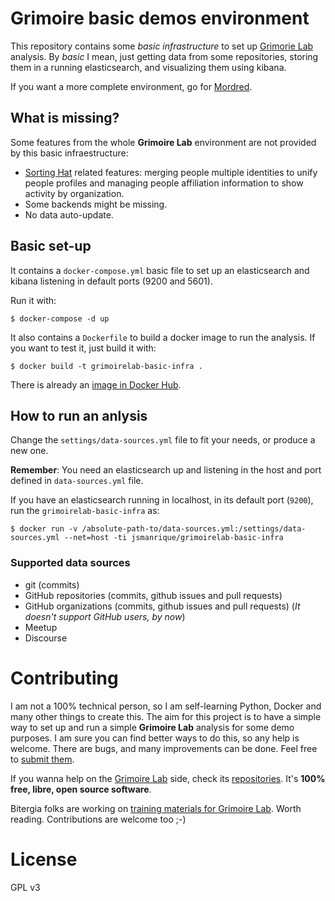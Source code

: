 # Grimoire basic demos environment

This repository contains some *basic infrastructure* to set up [Grimorie Lab](http://grimoirelab.github.io) analysis. By *basic* I mean, just getting data from some repositories, storing them in a running elasticsearch, and visualizing them using kibana.

If you want a more complete environment, go for [Mordred](https://github.com/grimoirelab/mordred).

## What is missing?

Some features from the whole **Grimoire Lab** environment are not provided by this basic infraestructure:
* [Sorting Hat](https://github.com/grimoirelab/sortinghat) related features: merging people multiple identities to unify people profiles and managing people affiliation information to show activity by organization.
* Some backends might be missing.
* No data auto-update.

## Basic set-up

It contains a `docker-compose.yml` basic file to set up an elasticsearch and kibana listening in default ports (9200 and 5601).

Run it with:
```
$ docker-compose -d up
```

It also contains a `Dockerfile` to build a docker image to run the analysis. If you want to test it, just build it with:

```
$ docker build -t grimoirelab-basic-infra .
```

There is already an [image in Docker Hub](https://hub.docker.com/r/jsmanrique/grimoirelab-basic-infra/).

## How to run an anlysis

Change the `settings/data-sources.yml` file to fit your needs, or produce a new one.

**Remember**: You need an elasticsearch up and listening in the host and port defined in `data-sources.yml` file.

If you have an elasticsearch running in localhost, in its default port (`9200`), run the `grimoirelab-basic-infra` as:
```
$ docker run -v /absolute-path-to/data-sources.yml:/settings/data-sources.yml --net=host -ti jsmanrique/grimoirelab-basic-infra
```

### Supported data sources

* git (commits)
* GitHub repositories (commits, github issues and pull requests)
* GitHub organizations (commits, github issues and pull requests) (*It doesn't support GitHub users, by now*)
* Meetup
* Discourse

# Contributing

I am not a 100% technical person, so I am self-learning Python, Docker and many other things to create this. The aim for this project is to have a simple way to set up and run a simple **Grimoire Lab** analysis for some demo purposes. I am sure you can find better ways to do this, so any help is welcome. There are bugs, and many improvements can be done. Feel free to [submit them](https://github.com/jsmanrique/grimoirelab-basic-infra/issues).

If you wanna help on the [Grimoire Lab](http://grimoirelab.github.io) side, check its [repositories](https://github.com/grimoirelab). It's **100% free, libre, open source software**.

Bitergia folks are working on [training materials for Grimoire Lab](https://www.gitbook.com/book/jgbarah/grimoirelab-training/details). Worth reading. Contributions are welcome too ;-)

# License

GPL v3
